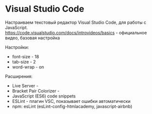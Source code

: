 # Visual Studio Code
Настраиваем текстовый редактор Visual Studio Code, для работы с JavaScript.  
https://code.visualstudio.com/docs/introvideos/basics - официальное видео, базовая настройка

Настройки:
- font-size - 18
- tab-size - 2
- word-wrap - on

Расширения:
- Live Server - 
- Bracket Pair Colorizer -
- JavaScript (ES6) code snippets
- ESLint - плагин VSC, показывает ошибки автоматически
- npm: esLint (esLint-config-htmlacademy, javascript-airbnb)

